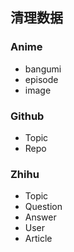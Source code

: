 ## 清理数据

### Anime
- bangumi
- episode
- image

### Github
- Topic
- Repo

### Zhihu
- Topic
- Question
- Answer
- User
- Article

